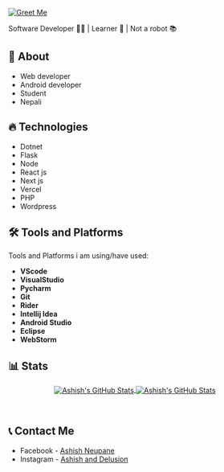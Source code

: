 [![Greet Me](https://greethub.glitch.me/?greet=true)](https://github.com/Unicodist)  

Software Developer 👨‍💻 | Learner 📖 | Not a robot 📚
<br>

## 🤷 About

- Web developer
- Android developer
- Student
- Nepali

## 🔥 Technologies

- Dotnet
- Flask
- Node
- React js
- Next js
- Vercel
- PHP
- Wordpress

## 🛠️ Tools and Platforms
Tools and Platforms i am using/have used:
 - **VScode**
 - **VisualStudio**
 - **Pycharm**
 - **Git**
 - **Rider**
 - **Intellij Idea**
 - **Android Studio**
 - **Eclipse**
 - **WebStorm**

## 📊 Stats
<p align="center">
 
 <a href="https://github.com/unicodist">
   <img align="center" src="https://github-readme-stats.vercel.app/api/top-langs/?username=unicodist&show_icons=true&langs_count=5&layout=pie&theme=dark&hide_border=false&" alt="Ashish's GitHub Stats"/>
 </a>
 
 <a href="https://github.com/unicodist">
  <img align="center" src="https://github-readme-stats.vercel.app/api?username=unicodist&show_icons=true&include_all_commits=true&hide=contribs&count_private=true&line_height=48" alt="Ashish's GitHub Stats" />
 </a>
 
</p>

<br/>

## 📞 Contact Me
- Facebook - [Ashish Neupane](https://www.facebook.com/unicodist157/)
- Instagram - [Ashish and Delusion](https://www.instagram.com/ashish_and_delusion/)

